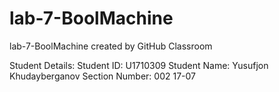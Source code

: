 # lab-7-BoolMachine
lab-7-BoolMachine created by GitHub Classroom

Student Details:
Student ID: U1710309
Student Name: Yusufjon Khudayberganov
Section Number: 002 17-07
